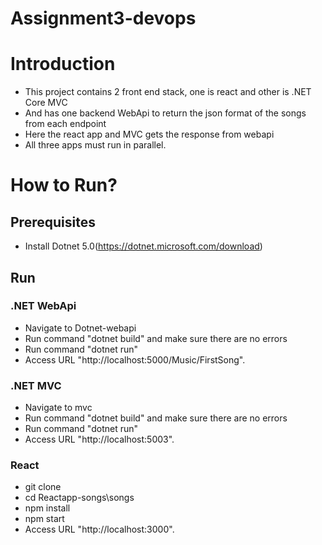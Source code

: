 # Assignment3-devops

# Introduction
* This project contains 2 front end stack, one is react and other is .NET Core MVC
* And has one backend WebApi to return the json format of the songs from each endpoint
* Here the react app and MVC gets the response from webapi
* All three apps must run in parallel.

# How to Run?
## Prerequisites
* Install Dotnet 5.0(https://dotnet.microsoft.com/download) 
## Run
### .NET WebApi
* Navigate to Dotnet-webapi
* Run command "dotnet build" and make sure there are no errors
* Run command "dotnet run"
* Access URL "http://localhost:5000/Music/FirstSong".
### .NET MVC
* Navigate to mvc
* Run command "dotnet build" and make sure there are no errors
* Run command "dotnet run"
* Access URL "http://localhost:5003".
### React
* git clone
* cd Reactapp-songs\songs
* npm install
* npm start
* Access URL "http://localhost:3000".
